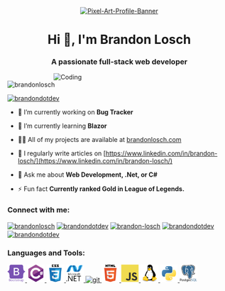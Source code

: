 <p img align="center"> <a href="https://imgbb.com/"><img src="https://i.ibb.co/WnQ3q9F/Pixel-Art-Profile-Banner.gif" alt="Pixel-Art-Profile-Banner" border="0"></a>
<h1 align="center">Hi 👋, I'm Brandon Losch</h1>
<h3 align="center">A passionate full-stack web developer</h3>
<img align="right" alt="Coding" width="400" src="https://i.pinimg.com/originals/61/71/81/6171819be4c31993357d758196c75701.gif">

<p align="left"> <img src="https://komarev.com/ghpvc/?username=brandonlosch&label=Profile%20views&color=0e75b6&style=flat" alt="brandonlosch" /> </p>

<p align="left"> <a href="https://twitter.com/brandondotdev" target="blank"><img src="https://img.shields.io/twitter/follow/brandondotdev?logo=twitter&style=for-the-badge" alt="brandondotdev" /></a> </p>

- 🔭 I’m currently working on **Bug Tracker**

- 🌱 I’m currently learning **Blazor**

- 👨‍💻 All of my projects are available at [brandonlosch.com](brandonlosch.com)

- 📝 I regularly write articles on [https://www.linkedin.com/in/brandon-losch/](https://www.linkedin.com/in/brandon-losch/)

- 💬 Ask me about **Web Development, .Net, or C#**

- ⚡ Fun fact **Currently ranked Gold in League of Legends.**

<h3 align="left">Connect with me:</h3>
<p align="left">
<a href="https://dev.to/brandonlosch" target="blank"><img align="center" src="https://raw.githubusercontent.com/rahuldkjain/github-profile-readme-generator/master/src/images/icons/Social/devto.svg" alt="brandonlosch" height="30" width="40" /></a>
<a href="https://twitter.com/brandondotdev" target="blank"><img align="center" src="https://raw.githubusercontent.com/rahuldkjain/github-profile-readme-generator/master/src/images/icons/Social/twitter.svg" alt="brandondotdev" height="30" width="40" /></a>
<a href="https://linkedin.com/in/brandon-losch" target="blank"><img align="center" src="https://raw.githubusercontent.com/rahuldkjain/github-profile-readme-generator/master/src/images/icons/Social/linked-in-alt.svg" alt="brandon-losch" height="30" width="40" /></a>
<a href="https://instagram.com/brandondotdev" target="blank"><img align="center" src="https://raw.githubusercontent.com/rahuldkjain/github-profile-readme-generator/master/src/images/icons/Social/instagram.svg" alt="brandondotdev" height="30" width="40" /></a>
<a href="https://www.youtube.com/channel/UCVP5PoKU0kQTmtzEpcMdJIw" target="blank"><img align="center" src="https://raw.githubusercontent.com/rahuldkjain/github-profile-readme-generator/master/src/images/icons/Social/youtube.svg" alt="brandondotdev" height="30" width="40" /></a>
</p>

<h3 align="left">Languages and Tools:</h3>
<p align="left"> <a href="https://getbootstrap.com" target="_blank" rel="noreferrer"> <img src="https://raw.githubusercontent.com/devicons/devicon/master/icons/bootstrap/bootstrap-plain-wordmark.svg" alt="bootstrap" width="40" height="40"/> </a> <a href="https://www.w3schools.com/cs/" target="_blank" rel="noreferrer"> <img src="https://raw.githubusercontent.com/devicons/devicon/master/icons/csharp/csharp-original.svg" alt="csharp" width="40" height="40"/> </a> <a href="https://www.w3schools.com/css/" target="_blank" rel="noreferrer"> <img src="https://raw.githubusercontent.com/devicons/devicon/master/icons/css3/css3-original-wordmark.svg" alt="css3" width="40" height="40"/> </a> <a href="https://dotnet.microsoft.com/" target="_blank" rel="noreferrer"> <img src="https://raw.githubusercontent.com/devicons/devicon/master/icons/dot-net/dot-net-original-wordmark.svg" alt="dotnet" width="40" height="40"/> </a> <a href="https://git-scm.com/" target="_blank" rel="noreferrer"> <img src="https://www.vectorlogo.zone/logos/git-scm/git-scm-icon.svg" alt="git" width="40" height="40"/> </a> <a href="https://www.w3.org/html/" target="_blank" rel="noreferrer"> <img src="https://raw.githubusercontent.com/devicons/devicon/master/icons/html5/html5-original-wordmark.svg" alt="html5" width="40" height="40"/> </a> <a href="https://developer.mozilla.org/en-US/docs/Web/JavaScript" target="_blank" rel="noreferrer"> <img src="https://raw.githubusercontent.com/devicons/devicon/master/icons/javascript/javascript-original.svg" alt="javascript" width="40" height="40"/> </a> <a href="https://www.linux.org/" target="_blank" rel="noreferrer"> <img src="https://raw.githubusercontent.com/devicons/devicon/master/icons/linux/linux-original.svg" alt="linux" width="40" height="40"/> </a> <a href="https://www.python.org" target="_blank" rel="noreferrer"> <img src="https://raw.githubusercontent.com/devicons/devicon/master/icons/python/python-original.svg" alt="python" width="40" height="40"/> <a href="https://www.postgresql.org" target="_blank" rel="noreferrer"> <img src="https://raw.githubusercontent.com/devicons/devicon/master/icons/postgresql/postgresql-original-wordmark.svg" alt="postgresql" width="40" height="40"/> </a> </a> </p>

